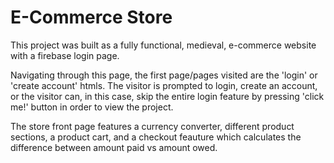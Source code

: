 # E-Commerce Store
This project was built as a fully functional, medieval, e-commerce website with a firebase login page.

Navigating through this page, the first page/pages visited are the 'login' or 'create account' htmls. The visitor is prompted to login, create an account, or the visitor can, in this case, skip the entire login feature by pressing 'click me!' button in order to view the project.

The store front page features a currency converter, different product sections, a product cart, and a checkout feauture which calculates the difference between amount paid vs amount owed.

